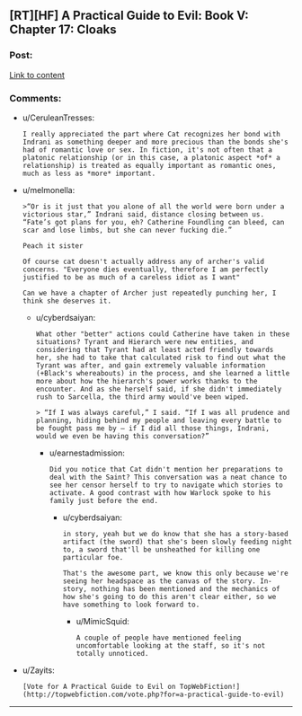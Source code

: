 ## [RT][HF] A Practical Guide to Evil: Book V: Chapter 17: Cloaks

### Post:

[Link to content](https://practicalguidetoevil.wordpress.com/2019/02/27/chapter-17-cloaks/)

### Comments:

- u/CeruleanTresses:
  ```
  I really appreciated the part where Cat recognizes her bond with Indrani as something deeper and more precious than the bonds she's had of romantic love or sex. In fiction, it's not often that a platonic relationship (or in this case, a platonic aspect *of* a relationship) is treated as equally important as romantic ones, much as less as *more* important.
  ```

- u/melmonella:
  ```
  >“Or is it just that you alone of all the world were born under a victorious star,” Indrani said, distance closing between us. “Fate’s got plans for you, eh? Catherine Foundling can bleed, can scar and lose limbs, but she can never fucking die.”

  Peach it sister

  Of course cat doesn't actually address any of archer's valid concerns. "Everyone dies eventually, therefore I am perfectly justified to be as much of a careless idiot as I want"

  Can we have a chapter of Archer just repeatedly punching her, I think she deserves it.
  ```

  - u/cyberdsaiyan:
    ```
    What other "better" actions could Catherine have taken in these situations? Tyrant and Hierarch were new entities, and considering that Tyrant had at least acted friendly towards her, she had to take that calculated risk to find out what the Tyrant was after, and gain extremely valuable information (+Black's whereabouts) in the process, and she learned a little more about how the hierarch's power works thanks to the encounter. And as she herself said, if she didn't immediately rush to Sarcella, the third army would've been wiped.

    > “If I was always careful,” I said. “If I was all prudence and planning, hiding behind my people and leaving every battle to be fought pass me by – if I did all those things, Indrani, would we even be having this conversation?”
    ```

    - u/earnestadmission:
      ```
      Did you notice that Cat didn't mention her preparations to deal with the Saint? This conversation was a neat chance to see her censor herself to try to navigate which stories to activate. A good contrast with how Warlock spoke to his family just before the end.
      ```

      - u/cyberdsaiyan:
        ```
        in story, yeah but we do know that she has a story-based artifact (the sword) that she's been slowly feeding night to, a sword that'll be unsheathed for killing one particular foe.

        That's the awesome part, we know this only because we're seeing her headspace as the canvas of the story. In-story, nothing has been mentioned and the mechanics of how she's going to do this aren't clear either, so we have something to look forward to.
        ```

        - u/MimicSquid:
          ```
          A couple of people have mentioned feeling uncomfortable looking at the staff, so it's not totally unnoticed.
          ```

- u/Zayits:
  ```
  [Vote for A Practical Guide to Evil on TopWebFiction!](http://topwebfiction.com/vote.php?for=a-practical-guide-to-evil)
  ```

---

